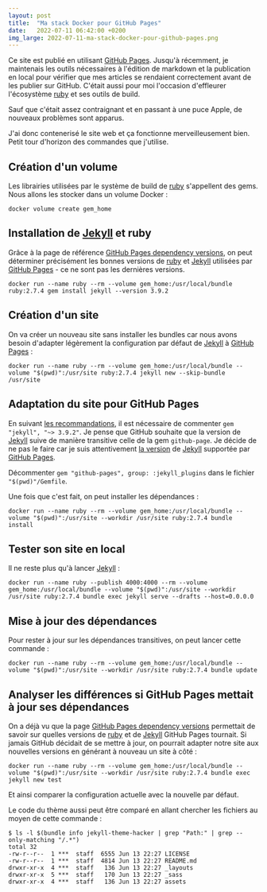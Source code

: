 ```yaml
---
layout: post
title:  "Ma stack Docker pour GitHub Pages"
date:   2022-07-11 06:42:00 +0200
img_large: 2022-07-11-ma-stack-docker-pour-github-pages.png
---
```


Ce site est publié en utilisant [GitHub Pages][github-pages]. Jusqu'à récemment, je maintenais les outils nécessaires à
l'édition de markdown et la publication en local pour vérifier que mes articles se rendaient correctement avant de les
publier sur GitHub. C'était aussi pour moi l'occasion d'effleurer l'écosystème [ruby][ruby] et ses outils de build.

Sauf que c'était assez contraignant et en passant à une puce Apple, de nouveaux problèmes sont apparus.

J'ai donc contenerisé le site web et ça fonctionne merveilleusement bien. Petit tour d'horizon des commandes que
j'utilise.

## Création d'un volume

Les librairies utilisées par le système de build de [ruby][ruby] s'appellent des gems. Nous allons les stocker dans un
volume Docker :

```shell
docker volume create gem_home
```

## Installation de [Jekyll][jekyllrb] et ruby

Grâce à la page de référence [GitHub Pages dependency versions][github-pages-versions], on peut déterminer
précisément les bonnes versions de [ruby][ruby] et [Jekyll][jekyllrb] utilisées par [GitHub Pages][github-pages] - ce ne
sont pas les dernières versions.

```shell
docker run --name ruby --rm --volume gem_home:/usr/local/bundle ruby:2.7.4 gem install jekyll --version 3.9.2
```

## Création d'un site

On va créer un nouveau site sans installer les bundles car nous avons besoin d'adapter légèrement la configuration par
défaut de [Jekyll][jekyllrb] à [GitHub Pages][github-pages] :

```shell
docker run --name ruby --rm --volume gem_home:/usr/local/bundle --volume "$(pwd)":/usr/site ruby:2.7.4 jekyll new --skip-bundle /usr/site
```

## Adaptation du site pour GitHub Pages

En suivant [les recommandations][github-pages-new], il est nécessaire de commenter `gem "jekyll", "~> 3.9.2"`. Je pense
que GitHub souhaite que la version de [Jekyll][jekyllrb] suive de manière transitive celle de la gem `github-page`. Je
décide de ne pas le faire car je suis attentivement [la version][github-pages-versions] de [Jekyll][jekyllrb] supportée
par [GitHub Pages][github-pages].

Décommenter `gem "github-pages", group: :jekyll_plugins` dans le fichier `"$(pwd)"/Gemfile`.

Une fois que c'est fait, on peut installer les dépendances :

```shell
docker run --name ruby --rm --volume gem_home:/usr/local/bundle --volume "$(pwd)":/usr/site --workdir /usr/site ruby:2.7.4 bundle install
```

## Tester son site en local

Il ne reste plus qu'à lancer [Jekyll][jekyllrb] :

```shell
docker run --name ruby --publish 4000:4000 --rm --volume gem_home:/usr/local/bundle --volume "$(pwd)":/usr/site --workdir /usr/site ruby:2.7.4 bundle exec jekyll serve --drafts --host=0.0.0.0
```

## Mise à jour des dépendances

Pour rester à jour sur les dépendances transitives, on peut lancer cette commande :

```shell
docker run --name ruby --rm --volume gem_home:/usr/local/bundle --volume "$(pwd)":/usr/site --workdir /usr/site ruby:2.7.4 bundle update
```

## Analyser les différences si GitHub Pages mettait à jour ses dépendances

On a déjà vu que la page [GitHub Pages dependency versions][github-pages-versions] permettait de savoir sur quelles
versions de [ruby][ruby] et de [Jekyll][jekyllrb] GitHub Pages tournait. Si jamais GitHub décidait de se mettre à jour,
on pourrait adapter notre site aux nouvelles versions en générant à nouveau un site à côté :

```shell
docker run --name ruby --rm --volume gem_home:/usr/local/bundle --volume "$(pwd)":/usr/site --workdir /usr/site ruby:2.7.4 bundle exec jekyll new test
```

Et ainsi comparer la configuration actuelle avec la nouvelle par défaut.

Le code du thème aussi peut être comparé en allant chercher les fichiers au moyen de cette commande :

```shell
$ ls -l $(bundle info jekyll-theme-hacker | grep "Path:" | grep --only-matching "/.*")
total 32
-rw-r--r--  1 ***  staff  6555 Jun 13 22:27 LICENSE
-rw-r--r--  1 ***  staff  4814 Jun 13 22:27 README.md
drwxr-xr-x  4 ***  staff   136 Jun 13 22:27 _layouts
drwxr-xr-x  5 ***  staff   170 Jun 13 22:27 _sass
drwxr-xr-x  4 ***  staff   136 Jun 13 22:27 assets
```

[github-pages]: https://pages.github.com
[github-pages-versions]: https://pages.github.com/versions
[github-pages-new]: https://docs.github.com/en/pages/setting-up-a-github-pages-site-with-jekyll/creating-a-github-pages-site-with-jekyll#creating-your-site
[jekyllrb]: https://jekyllrb.com
[ruby]: https://www.ruby-lang.org